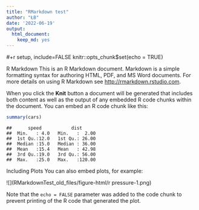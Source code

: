 ```yaml
---
title: "RMarkdown test"
author: "ŁB"
date: '2022-06-19'
output:
  html_document:
    keep_md: yes
---
```


#+r setup, include=FALSE
knitr::opts_chunk$set(echo = TRUE)

R Markdown
This is an R Markdown document. Markdown is a simple formatting syntax for authoring HTML, PDF, and MS Word documents. For more details on using R Markdown see <http://rmarkdown.rstudio.com>.

When you click the **Knit** button a document will be generated that includes both content as well as the output of any embedded R code chunks within the document. You can embed an R code chunk like this:


```r
summary(cars)
```

```
##      speed           dist       
##  Min.   : 4.0   Min.   :  2.00  
##  1st Qu.:12.0   1st Qu.: 26.00  
##  Median :15.0   Median : 36.00  
##  Mean   :15.4   Mean   : 42.98  
##  3rd Qu.:19.0   3rd Qu.: 56.00  
##  Max.   :25.0   Max.   :120.00
```

Including Plots
You can also embed plots, for example:

![](RMarkdownTest_old_files/figure-html/r pressure-1.png)<!-- -->

Note that the `echo = FALSE` parameter was added to the code chunk to prevent printing of the R code that generated the plot.
